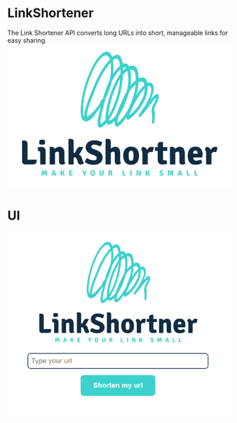# LinkShortener
The Link Shortener API converts long URLs into short, manageable links for easy sharing.
![LinkShortener logo](/assets/HeaderLogo.png)

# UI
![LinkShortener UI](/assets/website_picture.png)
